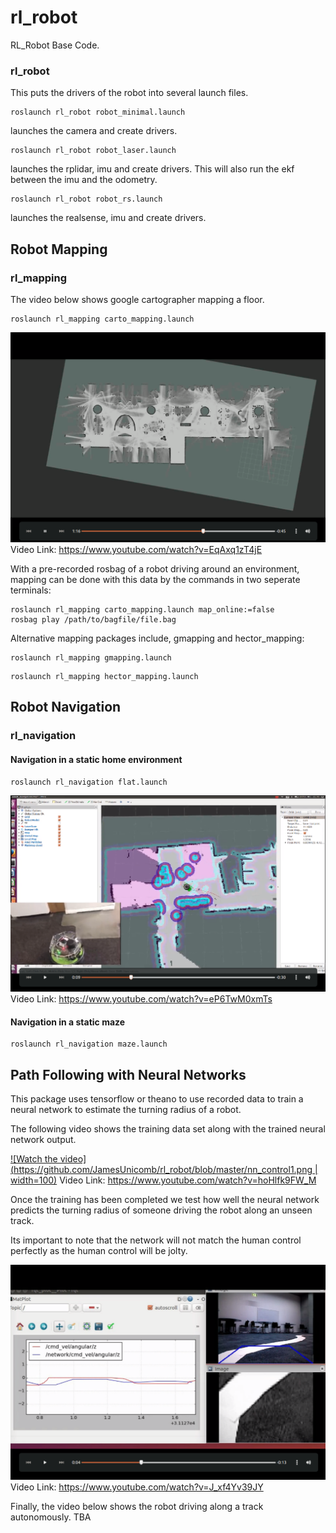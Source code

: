 # rl_robot
RL_Robot Base Code.

### rl_robot
This puts the drivers of the robot into several launch files.

```
roslaunch rl_robot robot_minimal.launch
```
launches the camera and create drivers.

```
roslaunch rl_robot robot_laser.launch 
```
launches the rplidar, imu and create drivers. This will also run the ekf between the imu and the odometry.

```
roslaunch rl_robot robot_rs.launch
```
launches the realsense, imu and create drivers.

## Robot Mapping
### rl_mapping
The video below shows google cartographer mapping a floor.
```
roslaunch rl_mapping carto_mapping.launch
```

[![Watch the video](https://github.com/JamesUnicomb/rl_robot/blob/master/video_clipping_mapping.png)](https://www.youtube.com/watch?v=EqAxq1zT4jE)
Video Link: https://www.youtube.com/watch?v=EqAxq1zT4jE

With a pre-recorded rosbag of a robot driving around an environment, mapping can be done with this data by the commands in two seperate terminals:
```
roslaunch rl_mapping carto_mapping.launch map_online:=false
rosbag play /path/to/bagfile/file.bag
```

Alternative mapping packages include, gmapping and hector_mapping:
```
roslaunch rl_mapping gmapping.launch
```
```
roslaunch rl_mapping hector_mapping.launch
```


## Robot Navigation
### rl_navigation
#### Navigation in a static home environment
```
roslaunch rl_navigation flat.launch
```

[![Watch the video](https://github.com/JamesUnicomb/rl_robot/blob/master/video_clipping_navigation.png)](https://www.youtube.com/watch?v=eP6TwM0xmTs)
Video Link: https://www.youtube.com/watch?v=eP6TwM0xmTs

#### Navigation in a static maze
```
roslaunch rl_navigation maze.launch
```


## Path Following with Neural Networks
This package uses tensorflow or theano to use recorded data to train a neural network to estimate the turning radius of a robot.

The following video shows the training data set along with the trained neural network output.

[![Watch the video](https://github.com/JamesUnicomb/rl_robot/blob/master/nn_control1.png | width=100)](https://www.youtube.com/watch?v=hoHlfk9FW_M)
Video Link: https://www.youtube.com/watch?v=hoHlfk9FW_M

Once the training has been completed we test how well the neural network predicts the turning radius of someone driving the robot along an unseen track.

Its important to note that the network will not match the human control perfectly as the human control will be jolty. 

[![Watch the video](https://github.com/JamesUnicomb/rl_robot/blob/master/nn_control2.png)](https://www.youtube.com/watch?v=J_xf4Yv39JY)
Video Link: https://www.youtube.com/watch?v=J_xf4Yv39JY

Finally, the video below shows the robot driving along a track autonomously. TBA
